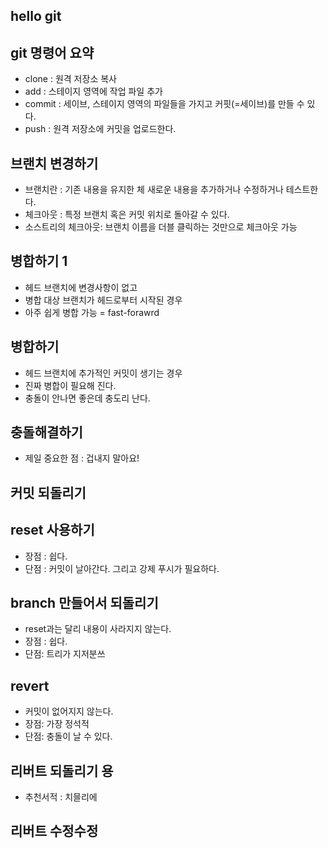 ## hello git

## git 명령어 요약

- clone : 원격 저장소 복사
- add : 스테이지 영역에 작업 파일 추가
- commit : 세이브, 스테이지 영역의 파일들을 가지고 커핏(=세이브)를 만들 수 있다.
- push : 원격 저장소에 커밋을 업로드한다.

## 브랜치 변경하기 

- 브랜치란 : 기존 내용을 유지한 체 새로운 내용을 추가하거나 수정하거나 테스트한다.
- 체크아웃 : 특정 브랜치 혹은 커밋 위치로 돌아갈 수 있다. 
- 소스트리의 체크아웃: 브랜치 이름을 더블 클릭하는 것만으로 체크아웃 가능

## 병합하기 1
- 헤드 브랜치에 변경사항이 없고 
- 병합 대상 브랜치가 헤드로부터 시작된 경우 
- 아주 쉽게 병합 가능  = fast-forawrd

## 병합하기 
- 헤드 브랜치에 추가적인 커밋이 생기는 경우
- 진짜 병합이 필요해 진다.
- 충돌이 안나면 좋은데 충도리 난다.

## 충돌해결하기
- 제일 중요한 점 : 겁내지 말아요!

## 커밋 되돌리기

## reset 사용하기
- 장점 : 쉽다.
- 단점 : 커밋이 날아간다. 그리고 강제 푸시가 필요하다. 

## branch 만들어서 되돌리기 
- reset과는 달리 내용이 사라지지 않는다.
- 장점 : 쉽다.
- 단점: 트리가 지저분쓰

## revert
- 커밋이 없어지지 않는다.
- 장점: 가장 정석적
- 단점: 충돌이 날 수 있다.

## 리버트 되돌리기 용 

- 추천서적 : 치믈리에

## 리버트 수정수정